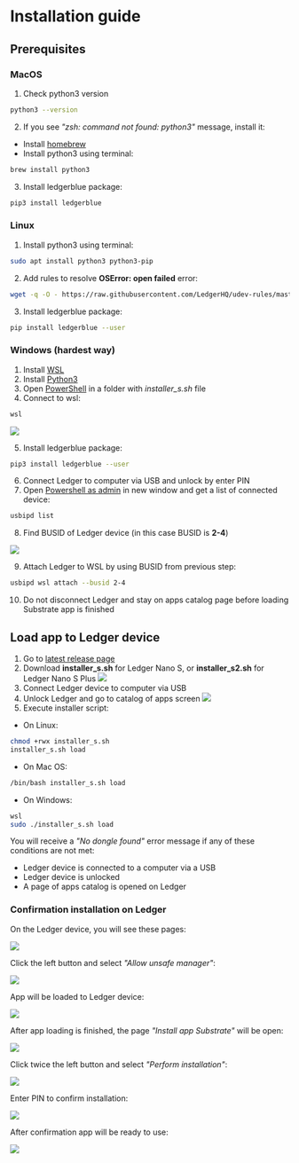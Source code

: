 # Installation guide

## Prerequisites

### MacOS
1. Check python3 version
```bash
python3 --version
```

2. If you see _"zsh: command not found: python3"_ message, install it:
- Install [homebrew](https://brew.sh/)
- Install python3 using terminal:
```bash 
brew install python3
```
3. Install ledgerblue package:
```bash 
pip3 install ledgerblue
```

### Linux
1. Install python3 using terminal:
```bash
sudo apt install python3 python3-pip 
```

2. Add rules to resolve __OSError: open failed__ error:
```bash
wget -q -O - https://raw.githubusercontent.com/LedgerHQ/udev-rules/master/add_udev_rules.sh | sudo bash
```
3. Install ledgerblue package:
```bash 
pip install ledgerblue --user
```

### Windows (hardest way)
1. Install [WSL](https://learn.microsoft.com/en-us/windows/wsl/install)
2. Install [Python3](https://www.python.org/downloads/windows/)
3. Open [PowerShell](https://adamtheautomator.com/windows-open-powershell-in-a-folder/) in a folder with _installer_s.sh_ file
4. Connect to wsl:
```bash
wsl
```

![](../imgs/install_10.png)

5. Install ledgerblue package:
```bash 
pip3 install ledgerblue --user
```
6. Connect Ledger to computer via USB and unlock by enter PIN
7. Open [Powershell as admin](https://adamtheautomator.com/powershell-run-as-administrator/) in new window and get a list of connected device:
```bash
usbipd list
```
8. Find BUSID of Ledger device (in this case BUSID is __2-4__)

![](../imgs/install_11.png)

9. Attach Ledger to WSL by using BUSID from previous step:
```bash
usbipd wsl attach --busid 2-4
```
10. Do not disconnect Ledger and stay on apps catalog page before loading Substrate app is finished

## Load app to Ledger device
1. Go to [latest release page](https://github.com/eq-lab/app-substrate-common/releases/latest)
2. Download __installer_s.sh__ for Ledger Nano S, or __installer_s2.sh__ for Ledger Nano S Plus
   ![](../imgs/install_1.png)
3. Connect Ledger device to computer via USB
4. Unlock Ledger and go to catalog of apps screen
   ![](../imgs/install_2.png)
5. Execute installer script:

- On Linux:
```bash
chmod +rwx installer_s.sh 
installer_s.sh load
```

- On Mac OS:
```bash
/bin/bash installer_s.sh load
```

- On Windows:
```bash
wsl
sudo ./installer_s.sh load
```
You will receive a _"No dongle found"_ error message if any of these conditions are not met:
- Ledger device is connected to a computer via a USB
- Ledger device is unlocked
- A page of apps catalog is opened on Ledger

### Confirmation installation on Ledger
On the Ledger device, you will see these pages:

![](../imgs/install_3.jpg)

Click the left button and select _"Allow unsafe manager"_:

![](../imgs/install_4.jpg)

App will be loaded to Ledger device:

![](../imgs/install_5.jpg)

After app loading is finished, the page _"Install app Substrate"_ will be open:

![](../imgs/install_6.jpg)

Click twice the left button and select _"Perform installation"_:

![](../imgs/install_7.jpg)

Enter PIN to confirm installation:

![](../imgs/install_8.jpg)

After confirmation app will be ready to use:

![](../imgs/install_9.jpg)